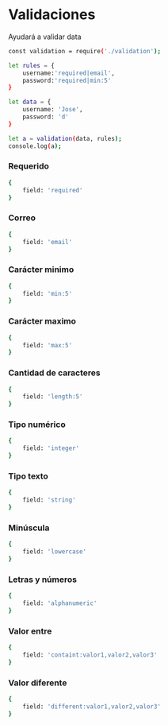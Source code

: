 # Validaciones
Ayudará a validar data

```sh
const validation = require('./validation');

let rules = {
    username:'required|email',
    password:'required|min:5'
}

let data = {
    username: 'Jose',
    password: 'd'
}

let a = validation(data, rules);
console.log(a);
```


### Requerido
```sh
{
    field: 'required'
}
```

### Correo
```sh
{
    field: 'email'
}
```

### Carácter minimo
```sh
{
    field: 'min:5'
}
```

### Carácter maximo
```sh
{
    field: 'max:5'
}
```

### Cantidad de caracteres
```sh
{
    field: 'length:5'
}
```

### Tipo numérico
```sh
{
    field: 'integer'
}
```

### Tipo texto
```sh
{
    field: 'string'
}
```

### Minúscula
```sh
{
    field: 'lowercase'
}
```

### Letras y números
```sh
{
    field: 'alphanumeric'
}
```

### Valor entre 
```sh
{
    field: 'containt:valor1,valor2,valor3'
}
```

### Valor diferente
```sh
{
    field: 'different:valor1,valor2,valor3'
}
```